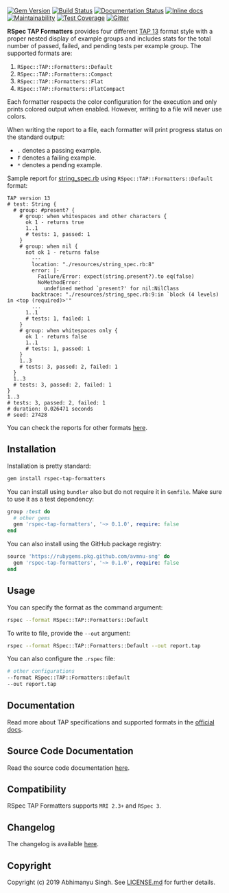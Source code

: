 [![Gem Version](https://badge.fury.io/rb/rspec-tap-formatters.svg)](https://badge.fury.io/rb/rspec-tap-formatters)
[![Build Status](https://travis-ci.com/avmnu-sng/rspec-tap-formatters.svg?branch=master)](https://travis-ci.com/avmnu-sng/rspec-tap-formatters)
[![Documentation Status](https://readthedocs.org/projects/rspec-tap-formatters/badge/?version=latest)](https://rspec-tap-formatters.readthedocs.io/en/latest/?badge=latest)
[![Inline docs](http://inch-ci.org/github/avmnu-sng/rspec-tap-formatters.svg?branch=master)](http://inch-ci.org/github/avmnu-sng/rspec-tap-formatters)
[![Maintainability](https://api.codeclimate.com/v1/badges/7dd41099b7e8569fc7ec/maintainability)](https://codeclimate.com/github/avmnu-sng/rspec-tap-formatters/maintainability)
[![Test Coverage](https://api.codeclimate.com/v1/badges/7dd41099b7e8569fc7ec/test_coverage)](https://codeclimate.com/github/avmnu-sng/rspec-tap-formatters/test_coverage)
[![Gitter](https://badges.gitter.im/rspec-tap-formatters/community.svg)](https://gitter.im/rspec-tap-formatters/community?utm_source=badge&utm_medium=badge&utm_campaign=pr-badge)

**RSpec TAP Formatters** provides four different [TAP 13](https://testanything.org/tap-version-13-specification.html) format style with 
a proper nested display of example groups and includes stats for the total 
number of passed, failed, and pending tests per example group. The supported 
formats are:

1. `RSpec::TAP::Formatters::Default`
2. `RSpec::TAP::Formatters::Compact`
3. `RSpec::TAP::Formatters::Flat`
4. `RSpec::TAP::Formatters::FlatCompact`

Each formatter respects the color configuration for the execution and only 
prints colored output when enabled. However, writing to a file will never use 
colors.

When writing the report to a file, each formatter will print progress status 
on the standard output:
- `.` denotes a passing example.
- `F` denotes a failing example.
- `*` denotes a pending example.

Sample report for [string_spec.rb](resources/string_spec.rb) using 
`RSpec::TAP::Formatters::Default` format:
```text
TAP version 13
# test: String {
  # group: #present? {
    # group: when whitespaces and other characters {
      ok 1 - returns true
      1..1
      # tests: 1, passed: 1
    }
    # group: when nil {
      not ok 1 - returns false
        ---
        location: "./resources/string_spec.rb:8"
        error: |-
          Failure/Error: expect(string.present?).to eq(false)
          NoMethodError:
            undefined method `present?' for nil:NilClass
        backtrace: "./resources/string_spec.rb:9:in `block (4 levels) in <top (required)>'"
        ...
      1..1
      # tests: 1, failed: 1
    }
    # group: when whitespaces only {
      ok 1 - returns false
      1..1
      # tests: 1, passed: 1
    }
    1..3
    # tests: 3, passed: 2, failed: 1
  }
  1..3
  # tests: 3, passed: 2, failed: 1
}
1..3
# tests: 3, passed: 2, failed: 1
# duration: 0.026471 seconds
# seed: 27428
```

You can check the reports for other formats [here](resources/reports).

## Installation

Installation is pretty standard:
```sh
gem install rspec-tap-formatters
```

You can install using `bundler` also but do not require it in `Gemfile`.
Make sure to use it as a test dependency:
```ruby
group :test do
  # other gems
  gem 'rspec-tap-formatters', '~> 0.1.0', require: false
end
```

You can also install using the GitHub package registry:
```ruby
source 'https://rubygems.pkg.github.com/avmnu-sng' do
  gem 'rspec-tap-formatters', '~> 0.1.0', require: false
end
```

## Usage

You can specify the format as the command argument:
```sh
rspec --format RSpec::TAP::Formatters::Default
```

To write to file, provide the `--out` argument:
```sh
rspec --format RSpec::TAP::Formatters::Default --out report.tap
```

You can also configure the `.rspec` file:
```sh
# other configurations
--format RSpec::TAP::Formatters::Default
--out report.tap
```

## Documentation
Read more about TAP specifications and supported formats in the [official docs](https://rspec-tap-formatters.readthedocs.io/en/latest/).

## Source Code Documentation
Read the source code documentation [here](https://rubydoc.info/github/avmnu-sng/rspec-tap-formatters/master).
 
## Compatibility
RSpec TAP Formatters supports `MRI 2.3+` and `RSpec 3`.

## Changelog
The changelog is available [here](CHANGELOG.md).

## Copyright
Copyright (c) 2019 Abhimanyu Singh. See [LICENSE.md](LICENSE.md) for
further details.
